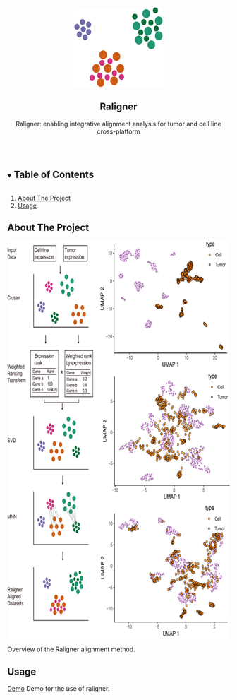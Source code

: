
<!-- PROJECT LOGO -->
<br />
<p align="center">
  <a href="https://github.com/liuchuwei/Raligner">
    <img src="_plots/logo.png" alt="Logo" width="200" height="180">
  </a>

<h2 align="center">Raligner</h2>

  <p align="center">
    Raligner: enabling integrative alignment analysis for tumor and cell line cross-platform
    <br />
    <br />
    <br />
  </p>
</p>

<!-- TABLE OF CONTENTS -->
<details open="open">
  <summary><h2 style="display: inline-block">Table of Contents</h2></summary>

  
  <ol>
    <li>
      <a href="#about-the-project">About The Project</a>
    </li>
    <li><a href="#usage">Usage</a></li>
  </ol>
</details>


<!-- ABOUT THE PROJECT -->

## About The Project

<p align="left">
  <a href="https://github.com/liuchuwei/Raligner">
    <img src="_plots/workflow.png" alt="Logo" width="800" height="900">
  </a>
  </p>

Overview of the Raligner alignment method.

<!-- GETTING STARTED -->

## Usage

   [Demo](https://drive.google.com/file/d/1N9zOp5XRfFWccFChPXqManVqXNHK7BiU/view?usp=sharing) Demo for the use of raligner.

